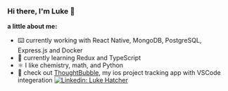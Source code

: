 ### Hi there, I'm Luke 👋
**a little about me:**
- ⌨️ currently working with React Native, MongoDB, PostgreSQL, Express.js and Docker
- 🌱 currently learning Redux and TypeScript
- ⚛️ I like chemistry, math, and Python
- 📲 check out [ThoughtBubble](https://github.com/lukehatcher/vscode-ios-todos), my ios project tracking app with VSCode integeration
[![Linkedin: Luke Hatcher](https://img.shields.io/badge/-lukehatcher98-blue?style=flat-square&logo=Linkedin&logoColor=white&link=https://www.linkedin.com/in/lukehatcher98/)](https://www.linkedin.com/in/lukehatcher98/)
